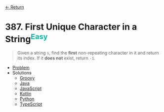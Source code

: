 [&larr; Return](https://hanggrian.github.io/grind-leetcode/)

# 387. First Unique Character in a String<sup style="color: rgb(0, 184, 163);">Easy</sup>

> Given a string `s`, find the **first** non-repeating character in it and
  return its index. If it **does not** exist, return `-1`.

- [Problem](https://leetcode.com/problems/first-unique-character-in-a-string/)
- Solutions
  - [Groovy](https://github.com/hanggrian/grind-leetcode/blob/main/groovy/src/main/groovy/problems301_400/FirstUniqueCharacterInAString.groovy)
  - [Java](https://github.com/hanggrian/grind-leetcode/blob/main/java/src/main/java/problems301_400/FirstUniqueCharacterInAString.java)
  - [JavaScript](https://github.com/hanggrian/grind-leetcode/blob/main/javascript/src/problems301_400/first-unique-character-in-a-string.js)
  - [Kotlin](https://github.com/hanggrian/grind-leetcode/blob/main/kotlin/src/main/kotlin/problems301_400/FirstUniqueCharacterInAString.kt)
  - [Python](https://github.com/hanggrian/grind-leetcode/blob/main/python/src/problems301_400/first_unique_character_in_a_string.py)
  - [TypeScript](https://github.com/hanggrian/grind-leetcode/blob/main/typescript/src/problems301_400/first-unique-character-in-a-string.ts)
